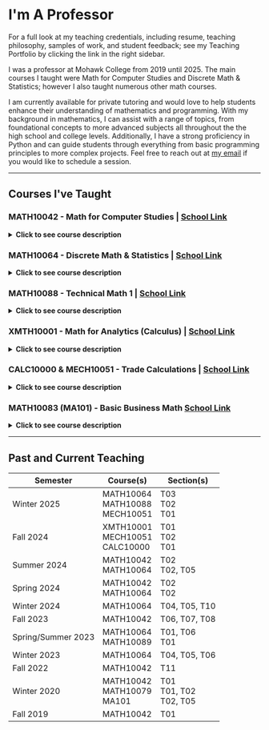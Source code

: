 # I'm A Professor

For a full look at my teaching credentials, including resume, teaching philosophy, samples of work, and student feedback; see my Teaching Portfolio by clicking the link in the right sidebar.

I was a professor at Mohawk College from 2019 until 2025.  The main courses I taught were Math for Computer Studies and Discrete Math & Statistics; however I also taught numerous other math courses.

I am currently available for private tutoring and would love to help students enhance their understanding of mathematics and programming. With my background in mathematics, I can assist with a range of topics, from foundational concepts to more advanced subjects all throughout the the high school and college levels. Additionally, I have a strong proficiency in Python and can guide students through everything from basic programming principles to more complex projects. Feel free to reach out at [my email](mailto:mike.verwer@gmail.com?subject=Private%20Tutoring%20Inquiry) if you would like to schedule a session.

---

## Courses I've Taught

### MATH10042 - Math for Computer Studies | [School Link](https://cereg.mohawkcollege.ca/course?courseCode=MATH10042)

<details><summary><b>Click to see course description</b></summary>
In this course we focus on the fundamentals of digital logic. We begin with the concept of positional numbering systems; including decimal, binary, octal, and hexadecimal.  It is important to begin here because the binary based number systems are the basis of all computer architecture and logic.  From there we discuss arithmetic in the binary system and introduce Boolean algebra.  
Boolean algebra is the logic system that computers use at the mechanical level of the <a href="https://en.wikipedia.org/wiki/Logic_gate#Manufacturing" target="_blank">gate</a>.  It is also how circuits are designed.  We showcase this by designing the circuit for a 7-segment display (think of the digits on a digital clock, or a basic calculator).  We also explore an application of binary strings through the example of Unicode UTF-8 code-point encodings.  
We finish the course with standard lessons on algebra, linear functions, and exponential and logarithmic functions.
</details>

### MATH10064 - Discrete Math & Statistics | [School Link](https://cereg.mohawkcollege.ca/course?courseCode=MATH10064)

<details><summary><b>Click to see course description</b></summary>
Within this curriculum, we discuss various introductory topics in the realm of discrete mathematics.  Discreteness means that things are fully separated from each other; you could also say that the members of a discrete set are listable, or <a href="https://en.wikipedia.org/wiki/Countable_set" target="_blank">countable</a>.  
The typical example of a discrete set is the set of Integers.  In fact all discrete sets can be reduced to some subset of the integers. For this reason, studying the integers is of huge importance in discrete math and, to that end, the course begins with some introductory number theory. We start with the primary building blocks of the integers, prime numbers. We discuss testing for primality and then expand our notion of "division" in the integers with modular arithmetic.  
After this we shift our focus to counting and probabilities, and then finish the course with an exploration of introductory statistics.
</details>

### MATH10088 - Technical Math 1 | [School Link](https://cereg.mohawkcollege.ca/course?courseCode=MATH10088)

<details><summary><b>Click to see course description</b></summary>
This is the first math course for various engineering programs; including civil and mechanical engineering,
architectural technology, and others.
<br>
The content focuses on core math skills for problem solving and analytical thinking. It begins with a review of algebra,
calculation methods, and unit conversion. Afterwards, we move into problem solving techniques involving algebra and
linear equations, then moving into a study of angles, and triangle trigonometry, and ending with systems of linear
equations.
</details>

### XMTH10001 - Math for Analytics (Calculus) | [School Link](https://myssb.mohawkcollege.ca/mcprod/psecrsdes.P_CrseGet_PS?subj_code=XMTH&crse_numb=10001&term_code=202330&prg=392&vrs=23-A)

<details><summary><b>Click to see course description</b></summary>
This course is part of the newly offered <a href="https://www.mohawkcollege.ca/programs/business/bachelor-of-analytics-and-data-management-honours-392" target="_blank">Bachelor of Analytics and Data Management</a> program at Mohawk, in which students earn a full Bachelors degree in the field of data analytics with a focus on business decision making. The program is offered through the Business department.
<br>
The content of the course revolves around differential and integral calculus with a strong focus on business related applications. We begin by understanding algebraic and transcendental functions, like polynomials, rational functions, exponential/logarithmic functions, etc. before diving into differentiation and then integration.
</details>

### CALC10000 & MECH10051 - Trade Calculations | [School Link](https://cereg.mohawkcollege.ca/search/publicCourseSearchDetails.do?method=load&courseId=1012645&selectedProgramAreaId=1009675&selectedProgramStreamId=1009723)

<details><summary><b>Click to see course description</b></summary>
CALC10000 and MECH10051 are both offered at the Mohawk College Trade School located at the Stoney Creek campus. The courses contain the same material but are specified for different skilled trade programs.
<br>
The courses go over foundational concepts in math like arithmetic, fractions, decimals, and proportions & percentages.
</details>

### MATH10083 (MA101) - Basic Business Math [School Link](https://myssb.mohawkcollege.ca/mcprod/psecrsdes.P_CrseGet_PS?subj_code=MATH&crse_numb=10083&term_code=202130&prg=320&vrs=24-A)

<details><summary><b>Click to see course description</b></summary>
This course begins with foundational math concepts in numeracy and algebraic skills like the order of operations, exponents, and algebraic manipulation of equations. After this, we move into business related topics of trade & cash discounts, invoicing, markup & markdown, and break-even analysis.
</details>

---

## Past and Current Teaching

| Semester | Course(s) | Section(s) |
| - | - | - |
| Winter 2025 | MATH10064 <br> MATH10088 <br> MECH10051 | T03 <br> T02 <br> T01 |
| Fall 2024 | XMTH10001 <br> MECH10051 <br> CALC10000 | T01 <br> T02 <br> T01 |
| Summer 2024 | MATH10042 <br> MATH10064| T02 <br> T02, T05 |
| Spring 2024 | MATH10042 <br> MATH10064| T02 <br> T02 |
| Winter 2024 | MATH10064 | T04, T05, T10 |
| Fall 2023 | MATH10042 | T06, T07, T08 |
| Spring/Summer 2023 | MATH10064 <br> MATH10089 | T01, T06 <br> T01 |
| Winter 2023 | MATH10064 | T04, T05, T06 |
| Fall 2022 | MATH10042 | T11 |
| Winter 2020 | MATH10042 <br> MATH10079 <br> MA101 | T01 <br> T01, T02 <br> T02, T05 |
| Fall 2019 | MATH10042 | T01 |
